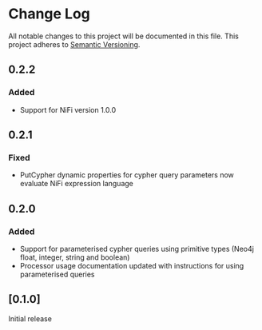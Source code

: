 # Change Log
All notable changes to this project will be documented in this file.
This project adheres to [Semantic Versioning](http://semver.org/).

## 0.2.2
### Added
- Support for NiFi version 1.0.0

## 0.2.1
### Fixed
- PutCypher dynamic properties for cypher query parameters now evaluate NiFi expression language


## 0.2.0
### Added
- Support for parameterised cypher queries using primitive types (Neo4j float, integer, string and boolean)
- Processor usage documentation updated with instructions for using parameterised queries

## [0.1.0]
Initial release